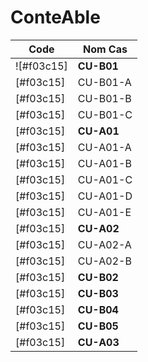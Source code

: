 # ConteAble
| Code | Nom Cas |
| ---- | ------- |
![#f03c15]| **CU-B01** | **Gérer les employés** |
[#f03c15]| CU-B01-A | Ajouter un employé |
[#f03c15]| CU-B01-B | Modifier un employé |
[#f03c15]| CU-B01-C | Supprimer un employé |
[#f03c15]| **CU-A01** | **Gérer les clients** |
[#f03c15]| CU-A01-A | Ajouter un client |
[#f03c15]| CU-A01-B | Supprimer un client |
[#f03c15]| CU-A01-C | Modifier un client |
[#f03c15]| CU-A01-D | Ajouter un dossier au client |
[#f03c15]| CU-A01-E | Modifier un dossier d’un client |
[#f03c15]| **CU-A02** | **Gérer les tâches** |
[#f03c15]| CU-A02-A | Ajouter une tâche |
[#f03c15]| CU-A02-B | Modifier une tâche |
[#f03c15]| **CU-B02** | **Connexion** |
[#f03c15]| **CU-B03** | **Déconnexion** |
[#f03c15]| **CU-B04** | **Générer la facture en PDF** |
[#f03c15]| **CU-B05** | **Générer les heures des employés en PDF** |
[#f03c15]| **CU-A03** | **Ajout heures travaillés** |



